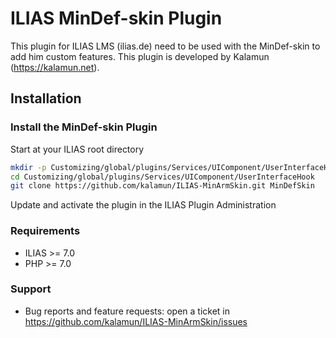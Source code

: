 # ILIAS MinDef-skin Plugin

This plugin for ILIAS LMS (ilias.de) need to be used with the MinDef-skin to add him custom features.
This plugin is developed by Kalamun (https://kalamun.net).

## Installation

### Install the MinDef-skin Plugin
Start at your ILIAS root directory
```bash
mkdir -p Customizing/global/plugins/Services/UIComponent/UserInterfaceHook
cd Customizing/global/plugins/Services/UIComponent/UserInterfaceHook
git clone https://github.com/kalamun/ILIAS-MinArmSkin.git MinDefSkin
```
Update and activate the plugin in the ILIAS Plugin Administration

### Requirements
* ILIAS >= 7.0
* PHP >= 7.0

### Support
* Bug reports and feature requests: open a ticket in https://github.com/kalamun/ILIAS-MinArmSkin/issues
